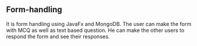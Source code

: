 ## Form-handling

It is form handling using JavaFx and MongoDB. The user can make the form with MCQ as well as text based question. He can make the other users to respond the form and see their responses. 
